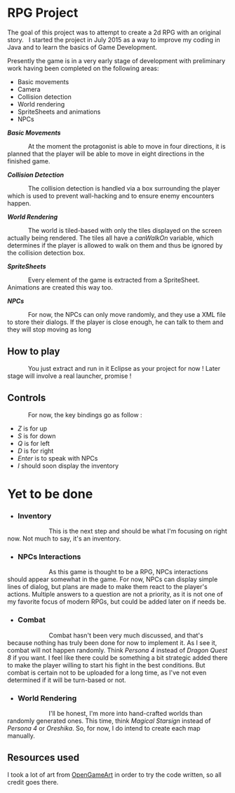 # RPG Project

The goal of this project was to attempt to create a 2d RPG with an original story. 
&nbsp; I started the project in July 2015 as a way to improve my coding in Java and to learn the basics of Game Development.

Presently the game is in a very early stage of development with preliminary work having been completed on the following areas: 

- Basic movements
- Camera
- Collision detection 
- World rendering 
- SpriteSheets and animations
- NPCs

***Basic Movements***

&nbsp; &nbsp; &nbsp; &nbsp; &nbsp; &nbsp; At the moment the protagonist is able to move in four directions, it is planned that the player will be able to move in eight directions in the finished game.  


***Collision Detection***


&nbsp; &nbsp; &nbsp; &nbsp; &nbsp; &nbsp; The collision detection is handled via a box surrounding the player which is used to prevent wall-hacking and to ensure enemy encounters happen.

***World Rendering***


&nbsp; &nbsp; &nbsp; &nbsp; &nbsp; &nbsp; The world is tiled-based with only the tiles displayed on the screen actually being rendered. The tiles all have a *canWalkOn* variable, which determines if the player is allowed to walk on them and thus be ignored by the collision detection box.

***SpriteSheets***

&nbsp; &nbsp; &nbsp; &nbsp; &nbsp; &nbsp; Every element of the game is extracted from a SpriteSheet. Animations are created this way too.

***NPCs***

&nbsp; &nbsp; &nbsp; &nbsp; &nbsp; &nbsp; For now, the NPCs can only move randomly, and they use a XML file to store their dialogs. If the player is close enough, he can talk to them and they will stop moving as long


## How to play

&nbsp; &nbsp; &nbsp; &nbsp; &nbsp; &nbsp; You just extract and run in it Eclipse as your project for now ! Later stage will involve a real launcher, promise !

## Controls

&nbsp; &nbsp; &nbsp; &nbsp; &nbsp; &nbsp; For now, the key bindings go as follow : 

* *Z* is for up
* *S* is for down
* *Q* is for left
* *D* is for right
* *Enter* is to speak with NPCs
* *I* should soon display the inventory

# Yet to be done
- ### Inventory
&nbsp; &nbsp; &nbsp; &nbsp; &nbsp; &nbsp; &nbsp; &nbsp; &nbsp; &nbsp; &nbsp; &nbsp; This is the next step and should be what I'm focusing on right now. Not much to say, it's an inventory.

- ### NPCs Interactions

&nbsp; &nbsp; &nbsp; &nbsp; &nbsp; &nbsp; &nbsp; &nbsp; &nbsp; &nbsp; &nbsp; &nbsp; As this game is thought to be a RPG, NPCs interactions should appear somewhat in the game. For now, NPCs can display simple lines of dialog, but plans are made to make them react to the player's actions. Multiple answers to a question are not a priority, as it is not one of my favorite focus of modern RPGs, but could be added later on if needs be.

- ### Combat
&nbsp; &nbsp; &nbsp; &nbsp; &nbsp; &nbsp; &nbsp; &nbsp; &nbsp; &nbsp; &nbsp; &nbsp; Combat hasn't been very much discussed, and that's because nothing has truly been done for now to implement it. As I see it, combat will not happen randomly. Think *Persona 4* instead of *Dragon Quest 8* if you want. I feel like there could be something a bit strategic added there to make the player willing to start his fight in the best conditions. But combat is certain not to be uploaded for a long time, as I've not even determined if it will be turn-based or not.

- ### World Rendering

&nbsp; &nbsp; &nbsp; &nbsp; &nbsp; &nbsp; &nbsp; &nbsp; &nbsp; &nbsp; &nbsp; &nbsp; I'll be honest, I'm more into hand-crafted worlds than randomly generated ones. This time, think *Magical Starsign* instead of *Persona 4* or *Oreshika*. So, for now, I do intend to create each map manually. 


## Resources used

I took a lot of art from [OpenGameArt](http://opengameart.org/) in order to try the code written, so all credit goes there.

